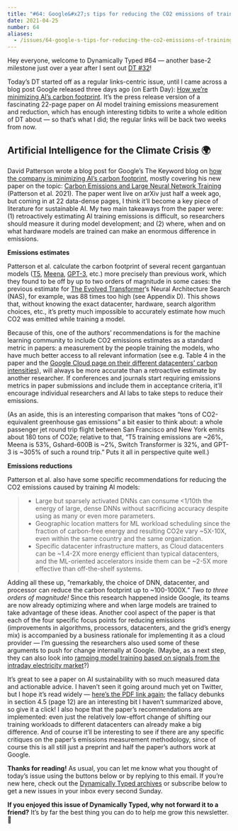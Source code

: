 ```yaml
---
title: "#64: Google&#x27;s tips for reducing the CO2 emissions of training AI models "
date: 2021-04-25
number: 64
aliases:
  - /issues/64-google-s-tips-for-reducing-the-co2-emissions-of-training-ai-models-555894
---
```


Hey everyone, welcome to Dynamically Typed #64 — another base-2 milestone just over a year after I sent out [DT #32](https://dynamicallytyped.com/issues/032/?utm_campaign=Dynamically%20Typed&utm_medium=email&utm_source=Revue%20newsletter)!

Today’s DT started off as a regular links-centric issue, until I came across a blog post Google released three days ago (on Earth Day): [How we’re minimizing AI’s carbon footprint](https://blog.google/technology/ai/minimizing-carbon-footprint/?utm_campaign=Dynamically%20Typed&utm_medium=email&utm_source=Revue%20newsletter).
It’s the press release version of a fascinating 22-page paper on AI model training emissions measurement and reduction, which has enough interesting tidbits to write a whole edition of DT about — so that’s what I did; the regular links will be back two weeks from now.

## Artificial Intelligence for the Climate Crisis 🌍

David Patterson wrote a blog post for Google’s The Keyword blog on [how the company is minimizing AI’s carbon footprint](https://blog.google/technology/ai/minimizing-carbon-footprint/?utm_campaign=Dynamically%20Typed&utm_medium=email&utm_source=Revue%20newsletter), mostly covering his new paper on the topic: [Carbon Emissions and Large Neural Network Training](https://arxiv.org/abs/2104.10350?utm_campaign=Dynamically%20Typed&utm_medium=email&utm_source=Revue%20newsletter) (Patterson et al.
2021).
The paper went live on arXiv just half a week ago, but coming in at 22 data-dense pages, I think it’ll become a key piece of literature for sustainable AI.
My two main takeaways from the paper were: (1) retroactively estimating AI training emissions is difficult, so researchers should measure it during model development; and (2) where, when and on what hardware models are trained can make an enormous difference in emissions.

**Emissions estimates**

Patterson et al.
calculate the carbon footprint of several recent gargantuan models ([T5](http://ai.googleblog.com/2020/02/exploring-transfer-learning-with-t5?utm_campaign=Dynamically%20Typed&utm_medium=email&utm_source=Revue%20newsletter), [Meena](https://ai.googleblog.com/2019/06/applying-automl-to-transformer.html?utm_campaign=Dynamically%20Typed&utm_medium=email&utm_source=Revue%20newsletter), [GPT-3](https://dynamicallytyped.com/stories/2020/gpt-3/?utm_campaign=Dynamically%20Typed&utm_medium=email&utm_source=Revue%20newsletter), etc.) more precisely than previous work, which they found to be off by up to two orders of magnitude in some cases: the previous estimate for [The Evolved Transformer](https://arxiv.org/abs/1901.11117?utm_campaign=Dynamically%20Typed&utm_medium=email&utm_source=Revue%20newsletter)‘s Neural Architecture Search (NAS), for example, was 88 times too high (see Appendix D).
This shows that, without knowing the exact datacenter, hardware, search algorithm choices, etc., it’s pretty much impossible to accurately estimate how much CO2 was emitted while training a model.

Because of this, one of the authors’ recommendations is for the machine learning community to include CO2 emissions estimates as a standard metric in papers: a measurement by the people training the models, who have much better access to all relevant information (see e.g.
Table 4 in the paper and the [Google Cloud page on their different datacenters’ carbon intensities](https://cloud.google.com/sustainability/region-carbon?utm_campaign=Dynamically%20Typed&utm_medium=email&utm_source=Revue%20newsletter)), will always be more accurate than a retroactive estimate by another researcher.
If conferences and journals start requiring emissions metrics in paper submissions and include them in acceptance criteria, it’ll encourage individual researchers and AI labs to take steps to reduce their emissions.

(As an aside, this is an interesting comparison that makes “tons of CO2-equivalent greenhouse gas emissions” a bit easier to think about: a whole passenger jet round trip flight between San Francisco and New York emits about 180 tons of CO2e; relative to that, “T5 training emissions are ~26%, Meena is 53%, Gshard-600B is ~2%, Switch Transformer is 32%, and GPT-3 is ~305% of such a round trip.” Puts it all in perspective quite well.)

**Emissions reductions**

Patterson et al.
also have some specific recommendations for reducing the CO2 emissions caused by training AI models:

> * Large but sparsely activated DNNs can consume <1/10th the energy of large, dense DNNs without sacrificing accuracy despite using as many or even more parameters.
> * Geographic location matters for ML workload scheduling since the fraction of carbon-free energy and resulting CO2e vary ~5X-10X, even within the same country and the same organization.
> * Specific datacenter infrastructure matters, as Cloud datacenters can be ~1.4-2X more energy efficient than typical datacenters, and the ML-oriented accelerators inside them can be ~2-5X more effective than off-the-shelf systems.

Adding all these up, “remarkably, the choice of DNN, datacenter, and processor can reduce the carbon footprint up to ~100-1000X.” _Two to three orders of magnitude!_ Since this research happened inside Google, its teams are now already optimizing where and when large models are trained to take advantage of these ideas.
Another cool aspect of the paper is that each of the four specific focus points for reducing emissions (improvements in algorithms, processors, datacenters, and the grid’s energy mix) is accompanied by a business rationale for implementing it as a cloud provider — I’m guessing the researchers also used some of these arguments to push for change internally at Google.
(Maybe, as a next step, they can also look into [ramping model training based on signals from the intraday electricity market](https://dynamicallytyped.com/stories/2021/gargantuan-ai-model-climate-opportunity/?utm_campaign=Dynamically%20Typed&utm_medium=email&utm_source=Revue%20newsletter)?)

It’s great to see a paper on AI sustainability with so much measured data and actionable advice.
I haven’t seen it going around much yet on Twitter, but I hope it’s read widely — [here’s the PDF link again](https://arxiv.org/pdf/2104.10350.pdf?utm_campaign=Dynamically%20Typed&utm_medium=email&utm_source=Revue%20newsletter); the fallacy debunks in section 4.5 (page 12) are an interesting bit I haven’t summarized above, so give it a click!
I also hope that the paper’s recommendations are implemented: even just the relatively low-effort change of shifting our training workloads to different datacenters can already make a big difference.
And of course it’ll be interesting to see if there are any specific critiques on the paper’s emissions measurement methodology, since of course this is all still just a preprint and half the paper’s authors work at Google.

**Thanks for reading!**
As usual, you can let me know what you thought of today’s issue using the buttons below or by replying to this email.
If you’re new here, check out the [Dynamically Typed archives](https://dynamicallytyped.com/?utm_campaign=Dynamically%20Typed&utm_medium=email&utm_source=Revue%20newsletter) or subscribe below to get a new issues in your inbox every second Sunday.

**If you enjoyed this issue of Dynamically Typed, why not forward it to a friend?**
It’s by far the best thing you can do to help me grow this newsletter.
🥳